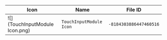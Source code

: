 | Icon | Name | File ID |
| ---  | ---  | ---     |
| ![](TouchInputModule Icon.png) | `TouchInputModule Icon` | `-8184303886447460516` |
